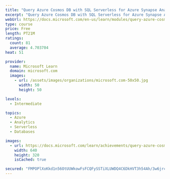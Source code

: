 ```yaml
---
title: "Query Azure Cosmos DB with SQL Serverless for Azure Synapse Analytics"
excerpt: "Query Azure Cosmos DB with SQL Serverless for Azure Synapse Analytics"
webUrl: https://docs.microsoft.com/en-us/learn/modules/query-azure-cosmos-db-with-sql-serverless-for-azure-synapse-analytics/
type: course
price: Free
length: PT21M
ratings:
  count: 81
  average: 4.703704
heat: 51

provider:
  name: Microsoft Learn
  domain: microsoft.com
  images:
    - url: /assets/images/organizations/microsoft.com-50x50.jpg
      width: 50
      height: 50

levels:
  - Intermediate

topics:
  - Azure
  - Analytics
  - Serverless
  - Databases

images:
  - url: https://docs.microsoft.com/learn/achievements/query-azure-cosmos-db-with-sql-serverless-for-azure-synapse-analytics-social.png
    width: 640
    height: 320
    isCached: true

secured: "FMPOPlXoKkd1n56OtUUWkowFsFCQFySSTiXLUWDQ4C6DkHVT3h54Ah/3w6jrcw5D7eaWL/uBCgzACdPBoUBIZBVJ5rjjyKpdGsYavDVnZuXrqDv+b1IIiHnBZS304DtbII4nnS/BliVDIq6DVfadHWsxxk0GBkd13LE4SJghXceUqiWUe4rAjiX3bWEGqCV07D6mRUyvDkAsRE/Q0TFQWvTqauMo3fVCpOuVW5+Ka9YIpX6/vfPN9M6vRFXM030eg0V2dZvaGU4w0FRJEHVcDAdSphX8Ay+Nt+hVB3kMnT/5a4Au6Rsu+JCQUTYnnoIKBRrDSQVYHGYa5iZ0qwaSqvl+F2wkUuJEIdHm/IHiyKf91GV1P3Py6nZiS7Pk7wmjKhplSOCNtohLvq7PcX5bcUP8iOIZ/SrHPTv/8RtGy9o=;ojR29s08yvOLlb5rayO5hw=="
---
```


